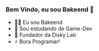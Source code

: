 ### Bem Vindo, eu sou Bakeend 👋


- 👨‍💻 Eu sou Bakeend
- 🌱 Sou estudando de Game-Dev
- 📠 Fundador da Disky Lab
- ⚡ Bora Programar!

